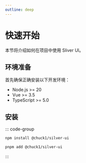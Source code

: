 ```yaml
---
outline: deep
---
```


# 快速开始

本节将介绍如何在项目中使用 Sliver UI。

## 环境准备

首先确保正确安装以下开发环境：

- Node.js >= 20
- Vue >= 3.5
- TypeScript >= 5.0

## 安装

::: code-group

```bash [npm]
npm install @chuck1/silver-ui
```

```bash [pnpm]
pnpm add @chuck1/silver-ui
```

:::
